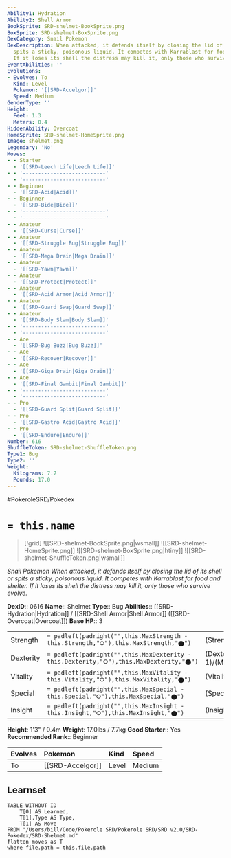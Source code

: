 ```yaml
---
Ability1: Hydration
Ability2: Shell Armor
BookSprite: SRD-shelmet-BookSprite.png
BoxSprite: SRD-shelmet-BoxSprite.png
DexCategory: Snail Pokemon
DexDescription: When attacked, it defends itself by closing the lid of its shell or
  spits a sticky, poisonous liquid. It competes with Karrablast for food and shelter.
  If it loses its shell the distress may kill it, only those who survive evolve.
EventAbilities: ''
Evolutions:
- Evolves: To
  Kind: Level
  Pokemon: '[[SRD-Accelgor]]'
  Speed: Medium
GenderType: ''
Height:
  Feet: 1.3
  Meters: 0.4
HiddenAbility: Overcoat
HomeSprite: SRD-shelmet-HomeSprite.png
Image: shelmet.png
Legendary: 'No'
Moves:
- - Starter
  - '[[SRD-Leech Life|Leech Life]]'
- - '---------------------------'
  - '---------------------------'
- - Beginner
  - '[[SRD-Acid|Acid]]'
- - Beginner
  - '[[SRD-Bide|Bide]]'
- - '---------------------------'
  - '---------------------------'
- - Amateur
  - '[[SRD-Curse|Curse]]'
- - Amateur
  - '[[SRD-Struggle Bug|Struggle Bug]]'
- - Amateur
  - '[[SRD-Mega Drain|Mega Drain]]'
- - Amateur
  - '[[SRD-Yawn|Yawn]]'
- - Amateur
  - '[[SRD-Protect|Protect]]'
- - Amateur
  - '[[SRD-Acid Armor|Acid Armor]]'
- - Amateur
  - '[[SRD-Guard Swap|Guard Swap]]'
- - Amateur
  - '[[SRD-Body Slam|Body Slam]]'
- - '---------------------------'
  - '---------------------------'
- - Ace
  - '[[SRD-Bug Buzz|Bug Buzz]]'
- - Ace
  - '[[SRD-Recover|Recover]]'
- - Ace
  - '[[SRD-Giga Drain|Giga Drain]]'
- - Ace
  - '[[SRD-Final Gambit|Final Gambit]]'
- - '---------------------------'
  - '---------------------------'
- - Pro
  - '[[SRD-Guard Split|Guard Split]]'
- - Pro
  - '[[SRD-Gastro Acid|Gastro Acid]]'
- - Pro
  - '[[SRD-Endure|Endure]]'
Number: 616
ShuffleToken: SRD-shelmet-ShuffleToken.png
Type1: Bug
Type2: ''
Weight:
  Kilograms: 7.7
  Pounds: 17.0
---
```


#PokeroleSRD/Pokedex

# `= this.name`

> [!grid]
> ![[SRD-shelmet-BookSprite.png|wsmall]]
> ![[SRD-shelmet-HomeSprite.png]]
> ![[SRD-shelmet-BoxSprite.png|htiny]]
> ![[SRD-shelmet-ShuffleToken.png|wsmall]]


*Snail Pokemon*
*When attacked, it defends itself by closing the lid of its shell or spits a sticky, poisonous liquid. It competes with Karrablast for food and shelter. If it loses its shell the distress may kill it, only those who survive evolve.*

**DexID**:: 0616
**Name**:: Shelmet
**Type**:: Bug
**Abilities**:: [[SRD-Hydration|Hydration]] / [[SRD-Shell Armor|Shell Armor]] ([[SRD-Overcoat|Overcoat]])
**Base HP**:: 3

|           |                                                                                        |                                          |
| --------- | -------------------------------------------------------------------------------------- | ---------------------------------------- |
| Strength  | `= padleft(padright("",this.MaxStrength - this.Strength,"⭘"),this.MaxStrength,"⬤")`    | (Strength::1)/(MaxStrength::3)   |
| Dexterity | `= padleft(padright("",this.MaxDexterity - this.Dexterity,"⭘"),this.MaxDexterity,"⬤")` | (Dexterity:: 1)/(MaxDexterity::3) |
| Vitality  | `= padleft(padright("",this.MaxVitality - this.Vitality,"⭘"),this.MaxVitality,"⬤")`    | (Vitality::2)/(MaxVitality::5)   |
| Special   | `= padleft(padright("",this.MaxSpecial - this.Special,"⭘"),this.MaxSpecial,"⬤")`       | (Special::1)/(MaxSpecial::3)     |
| Insight   | `= padleft(padright("",this.MaxInsight - this.Insight,"⭘"),this.MaxInsight,"⬤")`       | (Insight::2)/(MaxInsight::4)     |

**Height**: 1'3" / 0.4m
**Weight**: 17.0lbs / 7.7kg
**Good Starter**:: Yes
**Recommended Rank**:: Beginner

| Evolves   | Pokemon          | Kind   | Speed   |
|:----------|:-----------------|:-------|:--------|
| To        | [[SRD-Accelgor]] | Level  | Medium  |

## Learnset

```dataview
TABLE WITHOUT ID
    T[0] AS Learned,
    T[1].Type AS Type,
    T[1] AS Move
FROM "/Users/bill/Code/Pokerole SRD/Pokerole SRD/SRD v2.0/SRD-Pokedex/SRD-Shelmet.md"
flatten moves as T
where file.path = this.file.path
```
